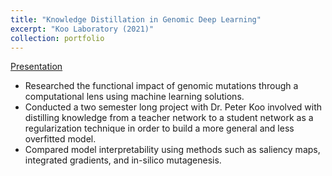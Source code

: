 ```yaml
---
title: "Knowledge Distillation in Genomic Deep Learning"
excerpt: "Koo Laboratory (2021)"
collection: portfolio
---
```

[Presentation](https://roshankenia.github.io/files/knowledgedistillation.pdf)
- Researched the functional impact of genomic mutations through a computational lens using machine learning solutions.
- Conducted a two semester long project with Dr. Peter Koo involved with distilling knowledge from a teacher network to a student network as a regularization technique in order to build a more general and less overfitted model.
- Compared model interpretability using methods such as saliency maps, integrated gradients, and in-silico mutagenesis.
